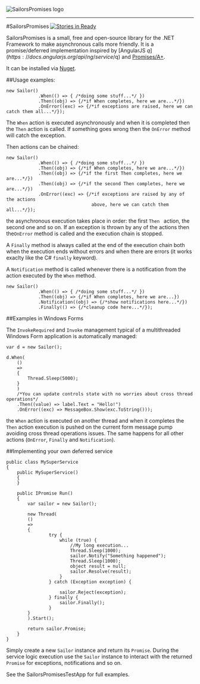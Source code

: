 ![SailorsPromises logo](https://dl.dropboxusercontent.com/u/1215113/SailorsPromises.png)

----------


#SailorsPromises        [![Stories in Ready](https://badge.waffle.io/matteocanessa/sailorspromises.png?label=ready&title=Ready)](https://waffle.io/matteocanessa/sailorspromises)

SailorsPromises is a small, free and open-source library for the .NET Framework to make asynchronous calls more friendly.
It is a promise/deferred implementation inspired by [AngularJS $q](https://docs.angularjs.org/api/ng/service/$q) and [Promises/A+](http://promises-aplus.github.io/promises-spec/).

It can be installed via [Nuget](https://www.nuget.org/packages/SailorsPromises/).

##Usage examples:

	new Sailor()
				.When(() => { /*doing some stuff...*/ })
				.Then((obj) => {/*if When completes, here we are...*/})
				.OnError((exc) => {/*if exceptions are raised, here we can catch them all...*/});
				
The `When` action is executed asynchronously and when it is completed then the `Then` action is called.
If something goes wrong then the `OnError` method will catch the exception.

Then actions can be chained:

	new Sailor()
				.When(() => { /*doing some stuff...*/ })
				.Then((obj) => {/*if When completes, here we are...*/})
				.Then((obj) => {/*if the first Then completes, here we are...*/})
				.Then((obj) => {/*if the second Then completes, here we are...*/})
				.OnError((exc) => {/*if exceptions are raised by any of the actions
									above, here we can catch them all...*/});

the asynchronous execution takes place in order: the first `Then ` action, the second one and so on. If an exception is thrown by any of the actions then the`OnError` method is called and the execution chain is stopped.

A `Finally` method is always called at the end of the execution chain both when the execution ends without errors and when there are errors (it works exaclty like the C# `finally` keyword).

A `Notification` method is called whenever there is a notification from the action executed by the `When` method.

	new Sailor()
				.When(() => { /*doing some stuff...*/ })
				.Then((obj) => {/*if When completes, here we are...})
				.Notification((obj) => {/*show notifications here...*/})
				.Finally(() => {/*cleanup code here...*/});

##Examples in Windows Forms

The `InvokeRequired` and `Invoke` management typical of a multithreaded Windows Form application is automatically managed:

	var d = new Sailor();

	d.When(
		()
		=>
		{
			Thread.Sleep(5000);
		}
		)
		/*You can update controls state with no worries about cross thread operations*/
		.Then((value) => label.Text = "Hello!")
		.OnError((exc) => MessageBox.Show(exc.ToString()));

the `When` action is executed on another thread and when it completes the `Then` action execution is pushed on the current form message pump avoiding cross thread operations issues.
The same happens for all other actions (`OnError`, `Finally` and `Notification`).


##Implementing your own deferred service

	public class MySuperService
	{
		public MySuperService()
		{
		}
		
		public IPromise Run()
		{
			var sailor = new Sailor();
			
			new Thread(
			()
			=>
			{
					try {
						while (true) {
							//My long execution...	
							Thread.Sleep(1000);
							sailor.Notify("Something happened");
							Thread.Sleep(1000);
							object result = null;
							sailor.Resolve(result);
						}
					} catch (Exception exception) {
						
						sailor.Reject(exception);
					} finally {
						sailor.Finally();
					}
			}
			).Start();
			
			return sailor.Promise;
		}
	}

Simply create a new `Sailor` instance and return its `Promise`.
During the service logic execution use the `Sailor` instance to interact with the returned `Promise` for exceptions, notifications and so on.

See the SailorsPromisesTestApp for full examples.